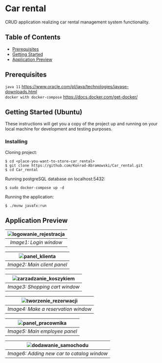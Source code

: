 # Car rental
CRUD application realizing car rental management system functionality.


## Table of Contents
- [Prerequisites](#prerequisites)
- [Getting Started](#getting_started)
- [Application Preview](#application_preview)

## Prerequisites <a name = "prerequisites"></a>

`java 11` https://www.oracle.com/pl/java/technologies/javase-downloads.html
<br/>`docker with docker-compose` https://docs.docker.com/get-docker/

## Getting Started (Ubuntu) <a name = "getting_started"></a>

These instructions will get you a copy of the project up and running on your local machine for development and testing purposes.

### Installing

Cloning project:
```
$ cd <place-you-want-to-store-car_rental>
$ git clone https://github.com/Konrad-Abramowski/Car_rental.git
$ cd Car_rental
```

Running postgreSQL database on localhost:5432:
```
$ sudo docker-compose up -d
```
Running the application:
```
$ ./mvnw javafx:run
```
## Application Preview <a name = "application_preview"></a>
| ![logowanie_rejestracja](https://user-images.githubusercontent.com/49612999/112478776-a17d5380-8d74-11eb-961f-7e787c800c56.png)|  
|:--:| 
| *Image1: Login window* |
  
| ![panel_klienta](https://user-images.githubusercontent.com/49612999/112479207-19e41480-8d75-11eb-8000-e33a3a657b16.png)|  
|:--:| 
| *Image2: Main client panel* |

| ![zarzadzanie_koszykiem](https://user-images.githubusercontent.com/49612999/112479501-63ccfa80-8d75-11eb-8dac-6cd287d8b65f.png)|  
|:--:| 
| *Image3: Shopping cart window* |

| ![tworzenie_rezerwacji](https://user-images.githubusercontent.com/49612999/112479787-a7bfff80-8d75-11eb-9139-5b0ff7455c71.png)|
|:--:| 
| *Image4: Make a reservation window*  |

| ![panel_pracownika](https://user-images.githubusercontent.com/49612999/112480608-7eec3a00-8d76-11eb-863e-3b9823752f8a.png)|  
|:--:| 
| *Image5: Main employee panel* |

| ![dodawanie_samochodu](https://user-images.githubusercontent.com/49612999/112481284-223d4f00-8d77-11eb-9d9c-e5391b31e2cb.png)|  
|:--:| 
| *Image6: Adding new car to catalog window* |
